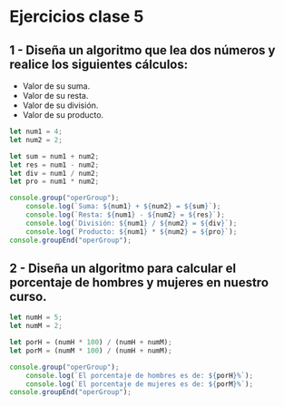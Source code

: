 # Ejercicios clase 5

## **1 -** Diseña un algoritmo que lea dos números y realice los siguientes cálculos:
- Valor de su suma.
- Valor de su resta.
- Valor de su división.
- Valor de su producto.

```javascript
let num1 = 4;
let num2 = 2;

let sum = num1 + num2;
let res = num1 - num2;
let div = num1 / num2;
let pro = num1 * num2;

console.group("operGroup");
	console.log(`Suma: ${num1} + ${num2} = ${sum}`);
	console.log(`Resta: ${num1} - ${num2} = ${res}`);
	console.log(`División: ${num1} / ${num2} = ${div}`);
	console.log(`Producto: ${num1} * ${num2} = ${pro}`);
console.groupEnd("operGroup");
```

## **2 -** Diseña un algoritmo para calcular el porcentaje de hombres y mujeres en nuestro curso.

```javascript
let numH = 5;
let numM = 2;

let porH = (numH * 100) / (numH + numM);
let porM = (numM * 100) / (numH + numM);

console.group("operGroup");
	console.log(`El porcentaje de hombres es de: ${porH}%`);
	console.log(`El porcentaje de mujeres es de: ${porM}%`);
console.groupEnd("operGroup");
```

